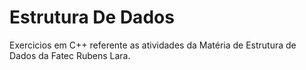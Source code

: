 # Estrutura De Dados

Exercicios em C++ referente as atividades da Matéria de Estrutura de Dados da Fatec Rubens Lara.
